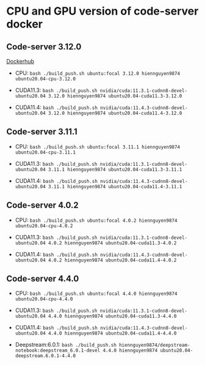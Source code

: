 # CPU and GPU version of code-server docker

## Code-server 3.12.0

[Dockerhub](https://hub.docker.com/repository/docker/hiennguyen9874/code-server)

- CPU: `bash ./build_push.sh ubuntu:focal 3.12.0 hiennguyen9874 ubuntu20.04-cpu-3.12.0`
- CUDA11.3: `bash ./build_push.sh nvidia/cuda:11.3.1-cudnn8-devel-ubuntu20.04 3.12.0 hiennguyen9874 ubuntu20.04-cuda11.3-3.12.0`

- CUDA11.4: `bash ./build_push.sh nvidia/cuda:11.4.3-cudnn8-devel-ubuntu20.04 3.12.0 hiennguyen9874 ubuntu20.04-cuda11.4-3.12.0`

## Code-server 3.11.1

- CPU: `bash ./build_push.sh ubuntu:focal 3.11.1 hiennguyen9874 ubuntu20.04-cpu-3.11.1`
- CUDA11.3: `bash ./build_push.sh nvidia/cuda:11.3.1-cudnn8-devel-ubuntu20.04 3.11.1 hiennguyen9874 ubuntu20.04-cuda11.3-3.11.1`

- CUDA11.4: `bash ./build_push.sh nvidia/cuda:11.4.3-cudnn8-devel-ubuntu20.04 3.11.1 hiennguyen9874 ubuntu20.04-cuda11.4-3.11.1`

## Code-server 4.0.2

- CPU: `bash ./build_push.sh ubuntu:focal 4.0.2 hiennguyen9874 ubuntu20.04-cpu-4.0.2`
- CUDA11.3: `bash ./build_push.sh nvidia/cuda:11.3.1-cudnn8-devel-ubuntu20.04 4.0.2 hiennguyen9874 ubuntu20.04-cuda11.3-4.0.2`

- CUDA11.4: `bash ./build_push.sh nvidia/cuda:11.4.3-cudnn8-devel-ubuntu20.04 4.0.2 hiennguyen9874 ubuntu20.04-cuda11.4-4.0.2`

## Code-server 4.4.0

- CPU: `bash ./build_push.sh ubuntu:focal 4.4.0 hiennguyen9874 ubuntu20.04-cpu-4.4.0`
- CUDA11.3: `bash ./build_push.sh nvidia/cuda:11.3.1-cudnn8-devel-ubuntu20.04 4.4.0 hiennguyen9874 ubuntu20.04-cuda11.3-4.4.0`

- CUDA11.4: `bash ./build_push.sh nvidia/cuda:11.4.3-cudnn8-devel-ubuntu20.04 4.4.0 hiennguyen9874 ubuntu20.04-cuda11.4-4.4.0`

- Deepstream:6.0.1: `bash ./build_push.sh hiennguyen9874/deepstream-notebook:deepstream_6.0.1-devel 4.4.0 hiennguyen9874 ubuntu20.04-deepstream.6.0.1-4.4.0`
